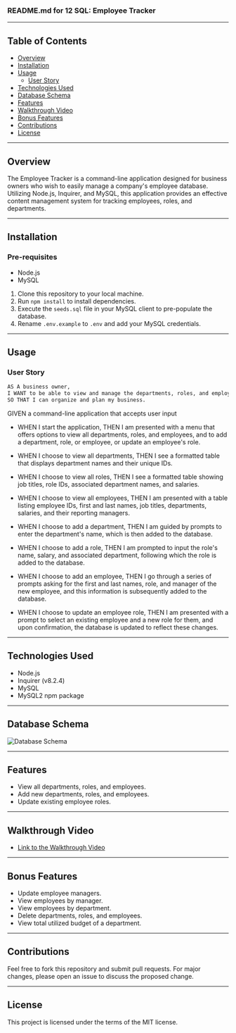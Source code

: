 ### README.md for 12 SQL: Employee Tracker

---

## Table of Contents

- [Overview](#overview)
- [Installation](#installation)
- [Usage](#usage)
  - [User Story](#user-story)
- [Technologies Used](#technologies-used)
- [Database Schema](#database-schema)
- [Features](#features)
- [Walkthrough Video](#walkthrough-video)
- [Bonus Features](#bonus-features)
- [Contributions](#contributions)
- [License](#license)

---

## Overview

The Employee Tracker is a command-line application designed for business owners who wish to easily manage a company's employee database. Utilizing Node.js, Inquirer, and MySQL, this application provides an effective content management system for tracking employees, roles, and departments.

---

## Installation

### Pre-requisites

- Node.js
- MySQL

1. Clone this repository to your local machine.
2. Run `npm install` to install dependencies.
3. Execute the `seeds.sql` file in your MySQL client to pre-populate the database.
4. Rename `.env.example` to `.env` and add your MySQL credentials.

---

## Usage

### User Story

```markdown
AS A business owner,
I WANT to be able to view and manage the departments, roles, and employees in my company,
SO THAT I can organize and plan my business.
```

GIVEN a command-line application that accepts user input

- WHEN I start the application, 
THEN I am presented with a menu that offers options to view all departments, roles, and employees,
and to add a department, role, or employee, or update an employee's role.

- WHEN I choose to view all departments, 
THEN I see a formatted table that displays department names and their unique IDs.

- WHEN I choose to view all roles, 
THEN I see a formatted table showing job titles, role IDs, associated department names, and salaries.

- WHEN I choose to view all employees, 
THEN I am presented with a table listing employee IDs, first and last names, job titles, departments, salaries, and their reporting managers.

- WHEN I choose to add a department, 
THEN I am guided by prompts to enter the department's name, which is then added to the database.

- WHEN I choose to add a role, 
THEN I am prompted to input the role's name, salary, and associated department, following which the role is added to the database.

- WHEN I choose to add an employee,
THEN I go through a series of prompts asking for the first and last names, role, and manager of the new employee, and this information is subsequently added to the database.

- WHEN I choose to update an employee role, 
THEN I am presented with a prompt to select an existing employee and a new role for them, and upon confirmation, the database is updated to reflect these changes.

---

## Technologies Used

- Node.js
- Inquirer (v8.2.4)
- MySQL
- MySQL2 npm package

---

## Database Schema

![Database Schema](./Assets/12-sql-homework-demo-01.png)

---

## Features

- View all departments, roles, and employees.
- Add new departments, roles, and employees.
- Update existing employee roles.

---

## Walkthrough Video

- [Link to the Walkthrough Video](#)

---

## Bonus Features

- Update employee managers.
- View employees by manager.
- View employees by department.
- Delete departments, roles, and employees.
- View total utilized budget of a department.

---

## Contributions

Feel free to fork this repository and submit pull requests. For major changes, please open an issue to discuss the proposed change.

---

## License

This project is licensed under the terms of the MIT license.
